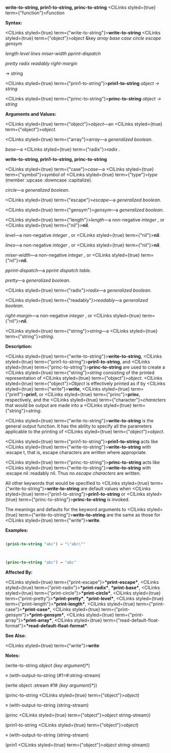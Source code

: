 **write-to-string, prin1-to-string, princ-to-string** <ClLinks styled={true} term={"function"}><i>Function</i></ClLinks> 



**Syntax:** 



<ClLinks styled={true} term={"write-to-string"}><b>write-to-string</b></ClLinks> <ClLinks styled={true} term={"object"}><i>object</i></ClLinks> &amp;key *array base case circle escape gensym* 



*length level lines miser-width pprint-dispatch* 



*pretty radix readably right-margin* 



→ string 



<ClLinks styled={true} term={"prin1-to-string"}><b>prin1-to-string</b></ClLinks> *object → string* 



<ClLinks styled={true} term={"princ-to-string"}><b>princ-to-string</b></ClLinks> *object → string* 



**Arguments and Values:** 



<ClLinks styled={true} term={"object"}><i>object</i></ClLinks>—an <ClLinks styled={true} term={"object"}><i>object</i></ClLinks>. 



<ClLinks styled={true} term={"array"}><i>array</i></ClLinks>—a *generalized boolean*. 



*base*—a <ClLinks styled={true} term={"radix"}><i>radix</i></ClLinks> . 







 



 



**write-to-string, prin1-to-string, princ-to-string** 



<ClLinks styled={true} term={"case"}><i>case</i></ClLinks>—a <ClLinks styled={true} term={"symbol"}><i>symbol</i></ClLinks> of <ClLinks styled={true} term={"type"}><i>type</i></ClLinks> (member :upcase :downcase :capitalize). 



*circle*—a *generalized boolean*. 



<ClLinks styled={true} term={"escape"}><i>escape</i></ClLinks>—a *generalized boolean*. 



<ClLinks styled={true} term={"gensym"}><i>gensym</i></ClLinks>—a *generalized boolean*. 



<ClLinks styled={true} term={"length"}><i>length</i></ClLinks>—a non-negative *integer* , or <ClLinks styled={true} term={"nil"}><b>nil</b></ClLinks>. 



*level*—a non-negative *integer* , or <ClLinks styled={true} term={"nil"}><b>nil</b></ClLinks>. 



*lines*—a non-negative *integer* , or <ClLinks styled={true} term={"nil"}><b>nil</b></ClLinks>. 



*miser-width*—a non-negative *integer* , or <ClLinks styled={true} term={"nil"}><b>nil</b></ClLinks>. 



*pprint-dispatch*—a *pprint dispatch table*. 



*pretty*—a *generalized boolean*. 



<ClLinks styled={true} term={"radix"}><i>radix</i></ClLinks>—a *generalized boolean*. 



<ClLinks styled={true} term={"readably"}><i>readably</i></ClLinks>—a *generalized boolean*. 



*right-margin*—a non-negative *integer* , or <ClLinks styled={true} term={"nil"}><b>nil</b></ClLinks>. 



<ClLinks styled={true} term={"string"}><i>string</i></ClLinks>—a <ClLinks styled={true} term={"string"}><i>string</i></ClLinks>. 



**Description:** 



<ClLinks styled={true} term={"write-to-string"}><b>write-to-string</b></ClLinks>, <ClLinks styled={true} term={"prin1-to-string"}><b>prin1-to-string</b></ClLinks>, and <ClLinks styled={true} term={"princ-to-string"}><b>princ-to-string</b></ClLinks> are used to create a <ClLinks styled={true} term={"string"}><i>string</i></ClLinks> consisting of the printed representation of <ClLinks styled={true} term={"object"}><i>object</i></ClLinks>. <ClLinks styled={true} term={"object"}><i>Object</i></ClLinks> is effectively printed as if by <ClLinks styled={true} term={"write"}><b>write</b></ClLinks>, <ClLinks styled={true} term={"prin1"}><b>prin1</b></ClLinks>, or <ClLinks styled={true} term={"princ"}><b>princ</b></ClLinks>, respectively, and the <ClLinks styled={true} term={"character"}><i>characters</i></ClLinks> that would be output are made into a <ClLinks styled={true} term={"string"}><i>string</i></ClLinks>. 



<ClLinks styled={true} term={"write-to-string"}><b>write-to-string</b></ClLinks> is the general output function. It has the ability to specify all the parameters applicable to the printing of <ClLinks styled={true} term={"object"}><i>object</i></ClLinks>. 



<ClLinks styled={true} term={"prin1-to-string"}><b>prin1-to-string</b></ClLinks> acts like <ClLinks styled={true} term={"write-to-string"}><b>write-to-string</b></ClLinks> with :escape t, that is, escape characters are written where appropriate. 



<ClLinks styled={true} term={"princ-to-string"}><b>princ-to-string</b></ClLinks> acts like <ClLinks styled={true} term={"write-to-string"}><b>write-to-string</b></ClLinks> with :escape nil :readably nil. Thus no *escape characters* are written. 



All other keywords that would be specified to <ClLinks styled={true} term={"write-to-string"}><b>write-to-string</b></ClLinks> are default values when <ClLinks styled={true} term={"prin1-to-string"}><b>prin1-to-string</b></ClLinks> or <ClLinks styled={true} term={"princ-to-string"}><b>princ-to-string</b></ClLinks> is invoked. 



The meanings and defaults for the keyword arguments to <ClLinks styled={true} term={"write-to-string"}><b>write-to-string</b></ClLinks> are the same as those for <ClLinks styled={true} term={"write"}><b>write</b></ClLinks>. 



**Examples:**
```lisp

(prin1-to-string "abc") → "\"abc\"" 



(princ-to-string "abc") → "abc" 

```
**Affected By:** 



<ClLinks styled={true} term={"print-escape"}><b>\*print-escape\*</b></ClLinks>, <ClLinks styled={true} term={"print-radix"}><b>\*print-radix\*</b></ClLinks>, **\*print-base\***, <ClLinks styled={true} term={"print-circle"}><b>\*print-circle\*</b></ClLinks>, <ClLinks styled={true} term={"print-pretty"}><b>\*print-pretty\*</b></ClLinks>, **\*print-level\***, <ClLinks styled={true} term={"print-length"}><b>\*print-length\*</b></ClLinks>, <ClLinks styled={true} term={"print-case"}><b>\*print-case\*</b></ClLinks>, <ClLinks styled={true} term={"print-gensym"}><b>\*print-gensym\*</b></ClLinks>, <ClLinks styled={true} term={"print-array"}><b>\*print-array\*</b></ClLinks>, <ClLinks styled={true} term={"read-default-float-format"}><b>\*read-default-float-format\*</b></ClLinks>. 



**See Also:** 



<ClLinks styled={true} term={"write"}><b>write</b></ClLinks> 



**Notes:** 



(write-to-string *object \{key argument\}*\*) 



*≡* (with-output-to-string (#1=#:string-stream) 



(write object :stream #1# *\{key argument\}*\*)) 



(princ-to-string <ClLinks styled={true} term={"object"}><i>object</i></ClLinks>) 



*≡* (with-output-to-string (string-stream) 



(princ <ClLinks styled={true} term={"object"}><i>object</i></ClLinks> string-stream)) 



(prin1-to-string <ClLinks styled={true} term={"object"}><i>object</i></ClLinks>) 



*≡* (with-output-to-string (string-stream) 



(prin1 <ClLinks styled={true} term={"object"}><i>object</i></ClLinks> string-stream)) 



